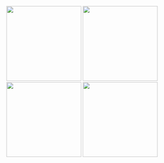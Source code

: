 
<p align= "center">
  <img height= "200" src="https://ssl-check-eta.vercel.app/?vercelToolbarCode=TrpG2TZsIL16ogB&web_url=nubisoft.mn" />
  <img height= "200" src="https://ssl-check-eta.vercel.app/?vercelToolbarCode=TrpG2TZsIL16ogB&web_url=wizar.nubisoft.mn" />
  <img height= "200" src="https://ssl-check-eta.vercel.app/?vercelToolbarCode=TrpG2TZsIL16ogB&web_url=tibi.mn" />
  <img height= "200" src="https://ssl-check-eta.vercel.app/?vercelToolbarCode=TrpG2TZsIL16ogB&web_url=bonum.mn" />
</p>
